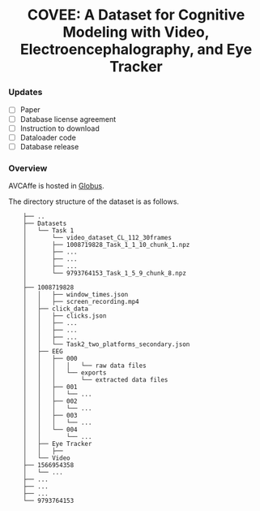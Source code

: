 <h1 align="center"> 
COVEE: A Dataset for Cognitive Modeling with Video, Electroencephalography, and Eye Tracker
</h1>

<!-- ### Items available -->
### Updates
- [ ] Paper
- [ ] Database license agreement
- [ ] Instruction to download
- [ ] Dataloader code
- [ ] Database release

### Overview

AVCAffe is hosted in [Globus](https://www.globus.org/).

The directory structure of the dataset is as follows. 

```    
    ├── ..                              
    ├── Datasets
    │   └── Task 1   
    │       └── video_dataset_CL_112_30frames
    │       ├── 1008719828_Task_1_1_10_chunk_1.npz
    │       ├── ...
    │       ├── ...
    │       ├── ...
    │       └── 9793764153_Task_1_5_9_chunk_8.npz
    │        
    ├── 1008719828
    │   │   ├── window_times.json
    │   │   ├── screen_recording.mp4    
    │   ├── click_data
    │   │   ├── clicks.json
    │   │   ├── ...
    │   │   ├── ...
    │   │   ├── ...
    │   │   └── Task2_two_platforms_secondary.json
    │   ├── EEG
    │   │   ├── 000
    │   │   │   │   └── raw data files
    │   │   │   └── exports
    │   │   │       └── extracted data files
    │   │   ├── 001
    │   │   │   └── ...
    │   │   ├── 002
    │   │   │   └── ...
    │   │   ├── 003
    │   │   │   └── ...
    │   │   └── 004
    │   │       └── ...
    │   ├── Eye Tracker
    │   │   ├──
    │   └── Video
    ├── 1566954358
    │   └── ...
    ├── ...
    ├── ...
    ├── ...
    └── 9793764153

```


